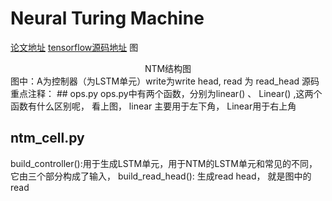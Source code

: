 # Neural Turing Machine
[论文地址](https://arxiv.org/pdf/1410.5401.pdf)
[tensorflow源码地址](https://github.com/carpedm20/NTM-tensorflow)
图
<center>NTM结构图</center>
图中：A为控制器（为LSTM单元）write为write head, read 为 read_head
源码重点注释：
## ops.py
ops.py中有两个函数，分别为linear() 、 Linear() ,这两个函数有什么区别呢， 看上图， linear
主要用于左下角， Linear用于右上角

## ntm_cell.py
build_controller():用于生成LSTM单元，用于NTM的LSTM单元和常见的不同，它由三个部分构成了输入，
build_read_head(): 生成read head， 就是图中的read
